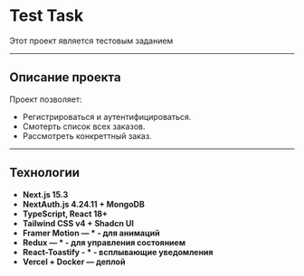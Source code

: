 # Test Task

Этот проект является тестовым заданием

---

## Описание проекта

Проект позволяет:
- Регистрироваться и аутентифицироваться.
- Смотерть список всех заказов.
- Рассмотреть конкреттный заказ.

---

## Технологии
- **Next.js 15.3**
- **NextAuth.js 4.24.11 + MongoDB**
- **TypeScript, React 18+**
- **Tailwind CSS v4 + Shadcn UI**
- **Framer Motion — * - для анимаций**
- **Redux — * - для управления состоянием**
- **React-Toastify - * - всплывающие уведомления**
- **Vercel + Docker — деплой**
